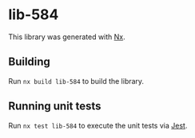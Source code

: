 # lib-584

This library was generated with [Nx](https://nx.dev).

## Building

Run `nx build lib-584` to build the library.

## Running unit tests

Run `nx test lib-584` to execute the unit tests via [Jest](https://jestjs.io).
